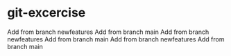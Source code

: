 # git-excercise
Add from branch newfeatures
Add from branch main
Add from branch newfeatures
Add from branch main
Add from branch newfeatures
Add from branch main
